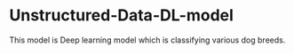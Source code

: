 # Unstructured-Data-DL-model
This model is Deep learning model which is classifying various dog breeds.

